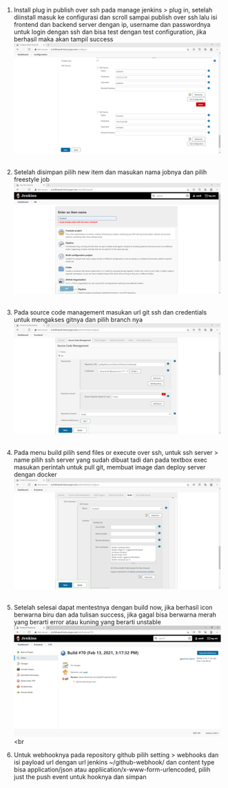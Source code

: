 1. Install plug in publish over ssh pada manage jenkins > plug in, setelah diinstall masuk ke configurasi dan scroll sampai publish over ssh
lalu isi frontend dan backend server dengan ip, username dan passwordnya untuk login dengan ssh dan bisa test dengan test configuration, 
jika berhasil maka akan tampil success<br>
![1.5.png](https://github.com/GGenom3/DumbWaysDevOps/blob/main/TaskM3/Images/1.5.PNG)<br><br>

2. Setelah disimpan pilih new item dan masukan nama jobnya dan pilih freestyle job<br>
![2.5.png](https://github.com/GGenom3/DumbWaysDevOps/blob/main/TaskM3/Images/2.5.PNG)<br><br>

3. Pada source code management masukan url git ssh dan credentials untuk mengakses gitnya dan pilih branch nya<br>
![3.5.png](https://github.com/GGenom3/DumbWaysDevOps/blob/main/TaskM3/Images/3.5.PNG)<br><br>

4. Pada menu build pilih send files or execute over ssh, untuk ssh server > name pilih ssh server yang sudah dibuat tadi dan pada textbox exec masukan perintah
untuk pull git, membuat image dan deploy server dengan docker<br>
![4.5.png](https://github.com/GGenom3/DumbWaysDevOps/blob/main/TaskM3/Images/4.5.PNG)<br><br>

5. Setelah selesai dapat mentestnya dengan build now, jika berhasil icon berwarna biru dan ada tulisan success, jika gagal bisa berwarna merah yang berarti error
atau kuning yang berarti unstable<br>
![5.5.png](https://github.com/GGenom3/DumbWaysDevOps/blob/main/TaskM3/Images/5.5.PNG)<br><br

6. Untuk webhooknya pada repository github pilih setting > webhooks dan isi payload url dengan url jenkins ~/github-webhook/ dan content type bisa
application/json atau appliication/x-www-form-urlencoded, pilih just the push event untuk hooknya dan simpan